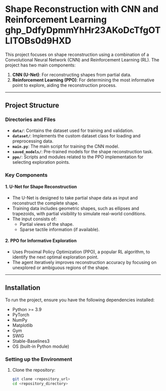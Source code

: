 # Shape Reconstruction with CNN and Reinforcement Learning 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

This project focuses on shape reconstruction using a combination of a Convolutional Neural Network (CNN) and Reinforcement Learning (RL). The project has two main components:

1. **CNN (U-Net)**: For reconstructing shapes from partial data.
2. **Reinforcement Learning (PPO)**: For determining the most informative point to explore, aiding the reconstruction process.

---

## Project Structure

### Directories and Files
- **`data/`**: Contains the dataset used for training and validation.
- **`dataset/`**: Implements the custom dataset class for loading and preprocessing data.
- **`main.py`**: The main script for training the CNN model.
- **`saved_models/`**: Pre-trained models for the shape reconstruction task.
- **`ppo/`**: Scripts and modules related to the PPO implementation for selecting exploration points.

### Key Components
#### 1. **U-Net for Shape Reconstruction**
   - The U-Net is designed to take partial shape data as input and reconstruct the complete shape.
   - Training data includes geometric shapes, such as ellipses and trapezoids, with partial visibility to simulate real-world conditions.
   - The input consists of:
     - Partial views of the shape.
     - Sparse tactile information (if available).

#### 2. **PPO for Informative Exploration**
   - Uses Proximal Policy Optimization (PPO), a popular RL algorithm, to identify the next optimal exploration point.
   - The agent iteratively improves reconstruction accuracy by focusing on unexplored or ambiguous regions of the shape.

---

## Installation

To run the project, ensure you have the following dependencies installed:

- Python >= 3.9
- PyTorch
- NumPy
- Matplotlib
- Gym
- SWIG
- Stable-Baselines3
- OS (built-in Python module)

### Setting up the Environment
1. Clone the repository:
   ```bash
   git clone <repository_url>
   cd <repository_directory>

